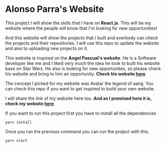 # Alonso Parra's Website

This project I will show the skills that I have on **React.js**. This will be my website where the people will know that I'm looking for new opportunities!

And this website will show the projects that I built and everbody can check the projects and their repositories. I will use this repo to update the website and also to uploading new projects on it.

This website is inspired on the **Angel Pascual's website**. He is a Software developer like me and I liked very much the idea he took to built his website base on Star Wars. He also is looking for new opportunites, so please check his website and bring to him an opportunity. **Check his website [here](https://angelhpascual.com/)**

The concept I picked for my website was Avatar the legend of aang. You can check this repo if you want to get inspired to build your own website.

I will share the link of my website here too. **And as I promised here it is, check my website [here](https://alonsogchparra.web.app/)**

If you want to run this project first you have to install all the dependencies
```
yarn install
```

Once you run the previous command you can run the project with this.
```
yarn start
```